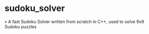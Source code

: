 # sudoku_solver
• A fast Sudoku Solver written from scratch in C++, used to solve 9x9 Sudoku puzzles
